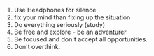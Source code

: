 
1. Use Headphones for silence 
2. fix your mind than fixing up the situation
3. Do everything seriously (study)
4. Be free and explore - be an adventurer
5. Be focused and don't accept all opportunities. 
6. Don't overthink.